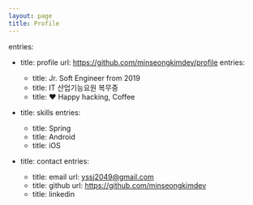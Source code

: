 ```yaml
---
layout: page
title: Profile
---
```



entries:
  - title: profile
    url: https://github.com/minseongkimdev/profile
     entries:
       - title: Jr. Soft Engineer from 2019
       - title: IT 산업기능요원 복무중
       - title: ❤️ Happy hacking, Coffee
      
   - title: skills
     entries:
       - title: Spring
       - title: Android
       - title: iOS
                
   - title: contact
     entries:
       - title: email
         url: yssj2049@gmail.com
       - title: github
         url: https://github.com/minseongkimdev
       - title: linkedin
